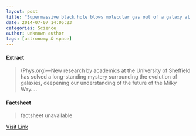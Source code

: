 ```yaml
---
layout: post
title: "Supermassive black hole blows molecular gas out of a galaxy at 1 million kilometres per hour"
date: 2014-07-07 14:06:23
categories: Science
author: unknown author
tags: [astronomy & space]
---
```



#### Extract
>(Phys.org)—New research by academics at the University of Sheffield has solved a long-standing mystery surrounding the evolution of galaxies, deepening our understanding of the future of the Milky Way....

#### Factsheet
>factsheet unavailable

[Visit Link](http://phys.org/news323946368.html)


